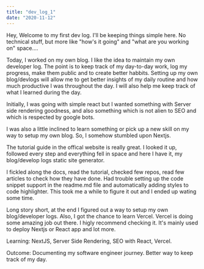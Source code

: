 ```yaml
---
title: "dev_log_1"
date: "2020-11-12"
---
```


Hey, Welcome to my first dev log. I'll be keeping things simple here. No technical stuff, but more like "how's it going" and "what are you working on" space....

Today, I worked on my own blog. I like the idea to maintain my own developer log. The point is to keep track of my day-to-day work, log my progress, make them public and to create better habbits. Setting up my own blog/devlogs will allow me to get better insights of my daily routine and how much productive I was throughout the day. I will also help me keep track of what I learned during the day.

Initially, I was going with simple react but I wanted something with Server side rendering goodness, and also something which is not alien to SEO and which is respected by google bots.

I was also a little inclined to learn something or pick up a new skill on my way to setup my own blog. So, I somehow stumbled upon Nextjs.

The tutorial guide in the offical website is really great. I looked it up, followed every step and everything fell in space and here I have it, my blog/develop logs static site generator.

I fickled along the docs, read the tutorial, checked few repos, read few articles to check how they have done. Had trouble setting up the code snippet support in the readme.md file and automatically adding styles to code highlighter. This took me a while to figure it out and I ended up wating some time.

Long story short, at the end I figured out a way to setup my own blog/developer logs. Also, I got the chance to learn Vercel. Vercel is doing some amazing job out there. I higly recommend checking it. It's mainly used to deploy Nextjs or React app and lot more.

Learning: NextJS, Server Side Rendering, SEO with React, Vercel.

Outcome: Documenting my software engineer journey. Better way to keep track of my day.
